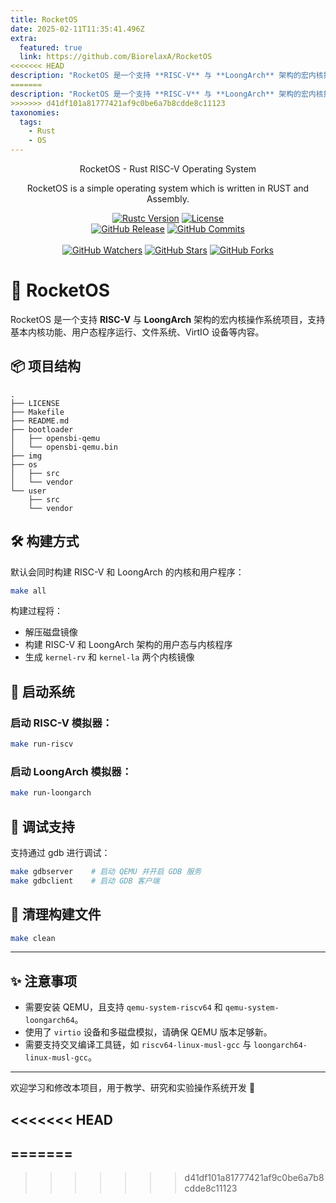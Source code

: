 ```yaml
---
title: RocketOS
date: 2025-02-11T11:35:41.496Z
extra:
  featured: true
  link: https://github.com/BiorelaxA/RocketOS
<<<<<<< HEAD
description: "RocketOS 是一个支持 **RISC-V** 与 **LoongArch** 架构的宏内核操作系统项目，支持基本内核功能、用户态程序运行、文件系统、VirtIO 设备等内容。"
=======
description: "RocketOS 是一个支持 **RISC-V** 与 **LoongArch** 架构的宏内核操作系统项目，支持基本内核功能、用户态程序运行、文件系统、网络、VirtIO 设备等内容。"
>>>>>>> d41df101a81777421af9c0be6a7b8cdde8c11123
taxonomies:
  tags:
    - Rust
    - OS
---
```

<p align="center">RocketOS - Rust RISC-V Operating System</p>

<p align="center">
RocketOS is a simple operating system which is written in RUST and Assembly.
</p>

<p align="center">
  <a title="Rustc Version" target="_blank" href="https://www.rust-lang.org/"><img alt="Rustc Version" src="https://img.shields.io/badge/Rustc-%3E%3D%201.82.0-orange?style=flat"></a>
  <a title="License" target="_blank" href="https://github.com/li041/RROS/blob/main/LICENSE"><img alt="License" src="https://img.shields.io/github/license/li041/RROS.svg?style=flat"></a>
  <br>
  <a title="GitHub Release" target="_blank" href="https://github.com/li041/RROS/releases"><img alt="GitHub Release" src="https://img.shields.io/github/v/release/li041/RROS?style=flat"></a>
  <a title="GitHub Commits" target="_blank" href="https://github.com/li041/RROS/commits/main"><img alt="GitHub Commits" src="https://img.shields.io/github/commit-activity/m/li041/RROS.svg?style=flat&color=brightgreen&label=commits"></a>
  <br><br>
  <a title="GitHub Watchers" target="_blank" href="https://github.com/li041/RROS/watchers"><img alt="GitHub Watchers" src="https://img.shields.io/github/watchers/li041/RROS.svg?label=Watchers&style=social"></a>  
  <a title="GitHub Stars" target="_blank" href="https://github.com/li041/RROS/stargazers"><img alt="GitHub Stars" src="https://img.shields.io/github/stars/li041/RROS.svg?label=Stars&style=social"></a>  
  <a title="GitHub Forks" target="_blank" href="https://github.com/li041/RROS/network/members"><img alt="GitHub Forks" src="https://img.shields.io/github/forks/li041/RROS.svg?label=Forks&style=social"></a>  
</p>

# 🚀 RocketOS
RocketOS 是一个支持 **RISC-V** 与 **LoongArch** 架构的宏内核操作系统项目，支持基本内核功能、用户态程序运行、文件系统、VirtIO 设备等内容。

## 📦 项目结构

```
.
├── LICENSE
├── Makefile
├── README.md
├── bootloader
│   ├── opensbi-qemu
│   └── opensbi-qemu.bin
├── img
├── os
│   ├── src
│   └── vendor
└── user
    ├── src
    └── vendor
```

## 🛠️ 构建方式

默认会同时构建 RISC-V 和 LoongArch 的内核和用户程序：

```bash
make all
```

构建过程将：

* 解压磁盘镜像
* 构建 RISC-V 和 LoongArch 架构的用户态与内核程序
* 生成 `kernel-rv` 和 `kernel-la` 两个内核镜像

## 🚀 启动系统

### 启动 RISC-V 模拟器：

```bash
make run-riscv
```

### 启动 LoongArch 模拟器：

```bash
make run-loongarch
```

## 🐞 调试支持
支持通过 gdb 进行调试：

```bash
make gdbserver    # 启动 QEMU 并开启 GDB 服务
make gdbclient    # 启动 GDB 客户端
```

## 🧹 清理构建文件

```bash
make clean
```

---

## ✨ 注意事项

* 需要安装 QEMU，且支持 `qemu-system-riscv64` 和 `qemu-system-loongarch64`。
* 使用了 `virtio` 设备和多磁盘模拟，请确保 QEMU 版本足够新。
* 需要支持交叉编译工具链，如 `riscv64-linux-musl-gcc` 与 `loongarch64-linux-musl-gcc`。

---

欢迎学习和修改本项目，用于教学、研究和实验操作系统开发 🚀

<<<<<<< HEAD
---
=======
---
>>>>>>> d41df101a81777421af9c0be6a7b8cdde8c11123
